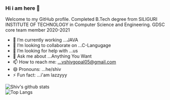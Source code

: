 ### Hi i am here  👋

Welcome to my GitHub profile.
Completed B.Tech degree from SILIGURI INSTITUTE OF TECHNOLOGY in Computer Science and Engineering.
GDSC core team member 2020-2021


- 🌱 I’m currently working ...JAVA
- 👯 I’m looking to collaborate on ...C-Langugage
- 🤔 I’m looking for help with ...us
- 💬 Ask me about ...Anything You Want
- 📫 How to reach me: ...vshivgopal05@gmail.com
- 😄 Pronouns: ...he/shiv
- ⚡ Fun fact: ...i'am lazzyyy





![Shiv's github stats](https://github-readme-stats.vercel.app/api?username=shivgopal07&show_icons=true&theme=tokyonight)  
![Top Langs](https://github-readme-stats.vercel.app/api/top-langs/?username=shivgopal07&layout=compact&theme=tokyonight)  
